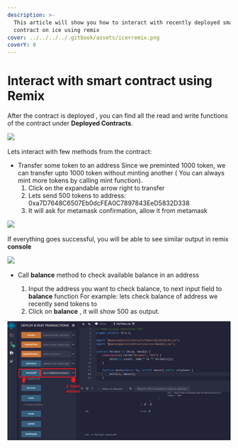 ```yaml
---
description: >-
  This article will show you how to interact with recently deployed smart
  contract on ice using remix
cover: ../../../../.gitbook/assets/ice+remix.png
coverY: 0
---
```


# Interact with smart contract using Remix

After the contract is deployed , you can find all the read and write functions of the contract under  **Deployed Contracts**.

![](https://lh4.googleusercontent.com/YyYbDISMLmVPaN9r5RzfmjcX3Yht-D3Tlh5mBGf5z2NWSGRDgmCWbz9-MposKLUeDin0sYERKKdr277K8fOhL1qBEUIoCyKQBfTRjfs1VXQEIX\_26zeekec-Vb7YsewnZZDnSdnO)

Lets interact with few methods from the contract:

* Transfer some token to an address                                                                                                Since we preminted 1000 token, we can transfer upto 1000 token without minting another ( You can always mint more tokens by calling mint function).
  1. Click on the expandable arrow right to transfer
  2. Lets send 500 tokens to address: 0xa7D7648C6507Eb0dcFEA0C7897843EeD5832D338
  3. It will ask for metamask confirmation, allow it from metamask

![](https://lh3.googleusercontent.com/zCjWFP5-EsG1RyRinDzPVuoYR6A0XnRIahXNcLphXamqQ8Y5st2--EPi6-zsVURQUB3WENVuCHhMLnfyZUUjT7lhYL3lPJhIL2bKG5AMHkkGfpy7QOaZ2AtKi2siDpNLZoK\_n\_zK)

If everything goes successful, you will be able to see similar output in remix **console**

![](https://lh6.googleusercontent.com/mxJL\_r2hT2BfDt\_bAYw8FcUeewtliRMJ93WVp8kOrsfFIsqAcwvHYx4b29okFEymbdR536GaQ\_i1CUDee89EdVnetHQ5L3Ugl1OkLhvMqSABvIsZwVxNbbX1nYlzbbTZ1QFI0BOe)

*   Call **balance** method to check available balance in an address

    1. Input the address you want to check balance, to next input field to **balance** function         For example: lets check balance of address we recently send tokens to
    2. Click on **balance** , it will show 500 as output.





![](../../../../.gitbook/assets/remixbalance.png)
